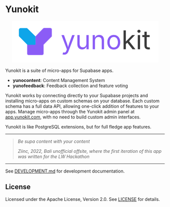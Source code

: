# Yunokit

<div align="center">

![Yunokit logo](./shared/static/branding.png)

</div>

Yunokit is a suite of micro-apps for Supabase apps.

- **yunocontent**: Content Management System
- **yunofeedback**: Feedback collection and feature voting

Yunokit works by connecting directly to your Supabase projects and installing micro-apps on custom schemas on your database. Each custom schema has a full data API, allowing one-click addition of features to your apps. Manage micro-apps through the Yunokit admin panel at [app.yunokit.com](https://app.yunokit.com), with no need to build custom admin interfaces.

Yunokit is like PostgreSQL extensions, but for full fledge app features.

---

> _Be supa content with your content_
>
> _Ziinc, 2022, Bali unofficial offsite, where the first iteration of this app was written for the LW Hackathon_


---

See [DEVELOPMENT.md](./DEVELOPMENT.md) for development documentation.

## License

Licensed under the Apache License, Version 2.0. See [LICENSE](./LICENSE) for details.
